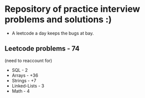 # Repository of practice interview problems and solutions :)
 - A leetcode a day keeps the bugs at bay.

## Leetcode problems - 74
(need to reaccount for)
 - SQL - 2
 - Arrays - +36
 - Strings - +7
 - Linked-Lists - 3 
 - Math - 4